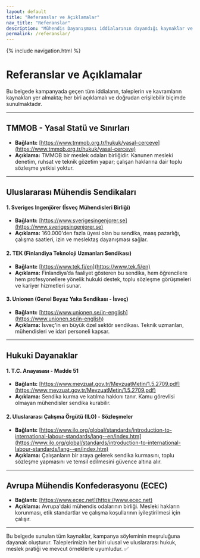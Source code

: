 ```yaml
---
layout: default
title: "Referanslar ve Açıklamalar"
nav_title: "Referanslar"
description: "Mühendis Dayanışması iddialarının dayandığı kaynaklar ve belgeler"
permalink: /referanslar/
---
```


{% include navigation.html %}

# <i class="fas fa-book-open"></i> Referanslar ve Açıklamalar

Bu belgede kampanyada geçen tüm iddiaların, taleplerin ve kavramların kaynakları yer almakta; her biri açıklamalı ve doğrudan erişilebilir biçimde sunulmaktadır.

---

## <i class="fas fa-university"></i> TMMOB - Yasal Statü ve Sınırları
- **Bağlantı:** [https://www.tmmob.org.tr/hukuk/yasal-cerceve](https://www.tmmob.org.tr/hukuk/yasal-cerceve)
- **Açıklama:** TMMOB bir meslek odaları birliğidir. Kanunen mesleki denetim, ruhsat ve teknik gözetim yapar; çalışan haklarına dair toplu sözleşme yetkisi yoktur.

---

## <i class="fas fa-globe"></i> Uluslararası Mühendis Sendikaları

#### 1. **Sveriges Ingenjörer (İsveç Mühendisleri Birliği)**
- **Bağlantı:** [https://www.sverigesingenjorer.se](https://www.sverigesingenjorer.se)
- **Açıklama:** 160.000'den fazla üyesi olan bu sendika, maaş pazarlığı, çalışma saatleri, izin ve meslektaş dayanışması sağlar.

#### 2. **TEK (Finlandiya Teknoloji Uzmanları Sendikası)**
- **Bağlantı:** [https://www.tek.fi/en](https://www.tek.fi/en)
- **Açıklama:** Finlandiya’da faaliyet gösteren bu sendika, hem öğrencilere hem profesyonellere yönelik hukuki destek, toplu sözleşme görüşmeleri ve kariyer hizmetleri sunar.

#### 3. **Unionen (Genel Beyaz Yaka Sendikası - İsveç)**
- **Bağlantı:** [https://www.unionen.se/in-english](https://www.unionen.se/in-english)
- **Açıklama:** İsveç'in en büyük özel sektör sendikası. Teknik uzmanları, mühendisleri ve idari personeli kapsar.

---

## <i class="fas fa-gavel"></i> Hukuki Dayanaklar

#### 1. **T.C. Anayasası - Madde 51**
- **Bağlantı:** [https://www.mevzuat.gov.tr/MevzuatMetin/1.5.2709.pdf](https://www.mevzuat.gov.tr/MevzuatMetin/1.5.2709.pdf)
- **Açıklama:** Sendika kurma ve katılma hakkını tanır. Kamu görevlisi olmayan mühendisler sendika kurabilir.

#### 2. **Uluslararası Çalışma Örgütü (ILO) - Sözleşmeler**
- **Bağlantı:** [https://www.ilo.org/global/standards/introduction-to-international-labour-standards/lang--en/index.htm](https://www.ilo.org/global/standards/introduction-to-international-labour-standards/lang--en/index.htm)
- **Açıklama:** Çalışanların bir araya gelerek sendika kurmasını, toplu sözleşme yapmasını ve temsil edilmesini güvence altına alır.

---

## <i class="fas fa-users"></i> Avrupa Mühendis Konfederasyonu (ECEC)
- **Bağlantı:** [https://www.ecec.net](https://www.ecec.net)
- **Açıklama:** Avrupa'daki mühendis odalarının birliği. Mesleki hakların korunması, etik standartlar ve çalışma koşullarının iyileştirilmesi için çalışır.

---

Bu belgede sunulan tüm kaynaklar, kampanya söyleminin meşruluğuna dayanak oluşturur.
Taleplerimizin her biri ulusal ve uluslararası hukuk, meslek pratiği ve mevcut örneklerle uyumludur. ✅

